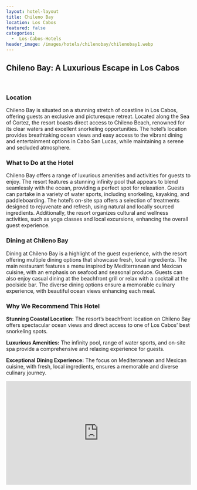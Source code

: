 ```yaml
---
layout: hotel-layout
title: Chileno Bay
location: Los Cabos
featured: false
categories:
  -  Los-Cabos-Hotels
header_image: /images/hotels/chilenobay/chilenobay1.webp
---
```

## Chileno Bay: A Luxurious Escape in Los Cabos

&nbsp;

### Location
Chileno Bay is situated on a stunning stretch of coastline in Los Cabos, offering guests an exclusive and picturesque retreat. Located along the Sea of Cortez, the resort boasts direct access to Chileno Beach, renowned for its clear waters and excellent snorkeling opportunities. The hotel’s location provides breathtaking ocean views and easy access to the vibrant dining and entertainment options in Cabo San Lucas, while maintaining a serene and secluded atmosphere.

### What to Do at the Hotel
Chileno Bay offers a range of luxurious amenities and activities for guests to enjoy. The resort features a stunning infinity pool that appears to blend seamlessly with the ocean, providing a perfect spot for relaxation. Guests can partake in a variety of water sports, including snorkeling, kayaking, and paddleboarding. The hotel’s on-site spa offers a selection of treatments designed to rejuvenate and refresh, using natural and locally sourced ingredients. Additionally, the resort organizes cultural and wellness activities, such as yoga classes and local excursions, enhancing the overall guest experience.

### Dining at Chileno Bay
Dining at Chileno Bay is a highlight of the guest experience, with the resort offering multiple dining options that showcase fresh, local ingredients. The main restaurant features a menu inspired by Mediterranean and Mexican cuisine, with an emphasis on seafood and seasonal produce. Guests can also enjoy casual dining at the beachfront grill or relax with a cocktail at the poolside bar. The diverse dining options ensure a memorable culinary experience, with beautiful ocean views enhancing each meal.

### Why We Recommend This Hotel
**Stunning Coastal Location:** The resort’s beachfront location on Chileno Bay offers spectacular ocean views and direct access to one of Los Cabos’ best snorkeling spots.&nbsp;

**Luxurious Amenities:** The infinity pool, range of water sports, and on-site spa provide a comprehensive and relaxing experience for guests.&nbsp;

**Exceptional Dining Experience:** The focus on Mediterranean and Mexican cuisine, with fresh, local ingredients, ensures a memorable and diverse culinary journey.&nbsp;


<style>.embed-container { position: relative; padding-bottom: 56.25%; height: 0; overflow: hidden; max-width: 100%; } .embed-container iframe, .embed-container object, .embed-container embed { position: absolute; top: 0; left: 0; width: 100%; height: 100%; }</style><div class='embed-container'><iframe src='https://www.youtube.com/embed/koLtPB0LJO0' frameborder='0' allowfullscreen></iframe></div>